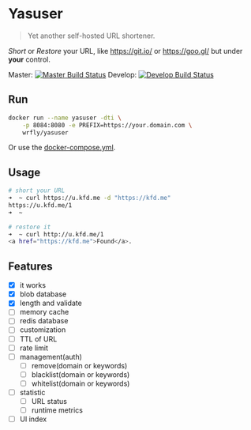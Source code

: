 # Yasuser

> Yet another self-hosted URL shortener.

*Short* or *Restore* your URL, like <https://git.io/> or <https://goo.gl/>
but under **your** control.

Master: [![Master Build Status](https://travis-ci.org/wrfly/yasuser.svg?branch=master)](https://travis-ci.org/wrfly/yasuser)
Develop: [![Develop Build Status](https://travis-ci.org/wrfly/yasuser.svg?branch=develop)](https://travis-ci.org/wrfly/yasuser)

## Run

```sh
docker run --name yasuser -dti \
    -p 8084:8080 -e PREFIX=https://your.domain.com \
    wrfly/yasuser
```

Or use the [docker-compose.yml](./docker-compose.yml).

## Usage

```bash
# short your URL
➜  ~ curl https://u.kfd.me -d "https://kfd.me"
https://u.kfd.me/1
➜  ~

# restore it
➜  ~ curl http://u.kfd.me/1
<a href="https://kfd.me">Found</a>.

```

## Features

- [x] it works
- [x] blob database
- [x] length and validate
- [ ] memory cache
- [ ] redis database
- [ ] customization
- [ ] TTL of URL
- [ ] rate limit
- [ ] management(auth)
  - [ ] remove(domain or keywords)
  - [ ] blacklist(domain or keywords)
  - [ ] whitelist(domain or keywords)
- [ ] statistic
  - [ ] URL status
  - [ ] runtime metrics
- [ ] UI index
